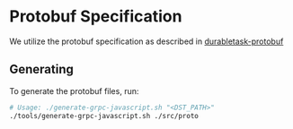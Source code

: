 # Protobuf Specification

We utilize the protobuf specification as described in [durabletask-protobuf](https://github.com/microsoft/durabletask-protobuf/)

## Generating

To generate the protobuf files, run:

```bash
# Usage: ./generate-grpc-javascript.sh "<DST_PATH>"
./tools/generate-grpc-javascript.sh ./src/proto
```
